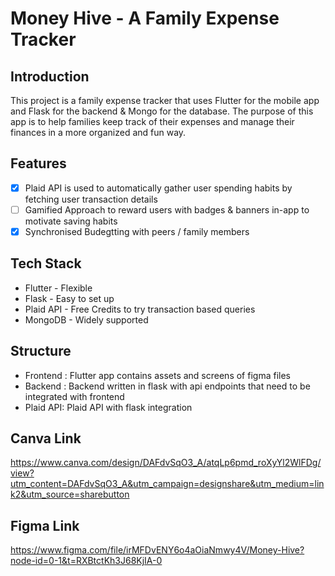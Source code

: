 # Money Hive - A Family Expense Tracker
## Introduction
This project is a family expense tracker that uses Flutter for the mobile app and Flask for the backend & Mongo for the database. The purpose of this app is to help families keep track of their expenses and manage their finances in a more organized and fun way.
## Features
- [x] Plaid API is used to automatically gather user spending habits by fetching user transaction details 
- [ ] Gamified Approach to reward users with badges & banners in-app to motivate saving habits
- [x] Synchronised Budegtting with peers / family members
## Tech Stack
* Flutter - Flexible 
* Flask - Easy to set up
* Plaid API - Free Credits to try transaction based queries
* MongoDB - Widely supported 
## Structure
* Frontend : Flutter app contains assets and screens of figma files
* Backend : Backend written in flask with api endpoints that need to be integrated with frontend 
* Plaid API: Plaid API with flask integration 
## Canva Link
https://www.canva.com/design/DAFdvSqO3_A/atqLp6pmd_roXyYl2WlFDg/view?utm_content=DAFdvSqO3_A&utm_campaign=designshare&utm_medium=link2&utm_source=sharebutton
## Figma Link
https://www.figma.com/file/irMFDvENY6o4aOiaNmwy4V/Money-Hive?node-id=0-1&t=RXBtctKh3J68KjIA-0
